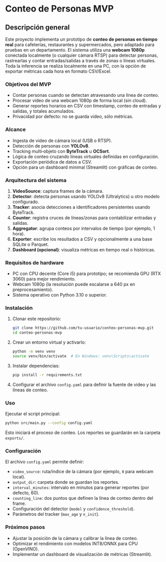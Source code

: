 # Conteo de Personas MVP

## Descripción general

Este proyecto implementa un prototipo de **conteo de personas en tiempo real** para cafeterías, restaurantes y supermercados, pero adaptado para pruebas en un departamento. El sistema utiliza una **webcam 1080p** conectada localmente (o cualquier cámara RTSP) para detectar personas, rastrearlas y contar entradas/salidas a través de zonas o líneas virtuales. Toda la inferencia se realiza localmente en una PC, con la opción de exportar métricas cada hora en formato CSV/Excel.

### Objetivos del MVP

* Contar personas cuando se detectan atravesando una línea de conteo.
* Procesar video de una webcam 1080p de forma local (sin cloud).
* Generar reportes horarios en CSV con timestamp, conteo de entradas y salidas, y totales acumulados.
* Privacidad por defecto: no se guarda video, sólo métricas.

### Alcance

* Ingesta de video de cámara local (USB o RTSP).
* Detección de personas con **YOLOv8**.
* Tracking multi‑objeto con **ByteTrack** u **OCSort**.
* Lógica de conteo cruzando líneas virtuales definidas en configuración.
* Exportación periódica de datos a CSV.
* Opción para un dashboard minimal (Streamlit) con gráficas de conteo.

### Arquitectura del sistema

1. **VideoSource**: captura frames de la cámara.
2. **Detector**: detecta personas usando YOLOv8 (Ultralytics) u otro modelo configurado.
3. **Tracker**: asocia detecciones a identificadores persistentes usando ByteTrack.
4. **Counter**: registra cruces de líneas/zonas para contabilizar entradas y salidas.
5. **Aggregator**: agrupa conteos por intervalos de tiempo (por ejemplo, 1 hora).
6. **Exporter**: escribe los resultados a CSV y opcionalmente a una base SQLite o Parquet.
7. **Dashboard (opcional)**: visualiza métricas en tiempo real o históricas.

### Requisitos de hardware

* PC con CPU decente (Core i5) para prototipo; se recomienda GPU (RTX 3060) para mejor rendimiento.
* Webcam 1080p (la resolución puede escalarse a 640 px en preprocesamiento).
* Sistema operativo con Python 3.10 o superior.

### Instalación

1. Clonar este repositorio:

   ```bash
   git clone https://github.com/tu‑usuario/conteo-personas-mvp.git
   cd conteo-personas-mvp
   ```

2. Crear un entorno virtual y activarlo:

   ```bash
   python -m venv venv
   source venv/bin/activate  # En Windows: venv\Scripts\activate
   ```

3. Instalar dependencias:

   ```bash
   pip install -r requirements.txt
   ```

4. Configurar el archivo `config.yaml` para definir la fuente de video y las líneas de conteo.

### Uso

Ejecutar el script principal:

```bash
python src/main.py --config config.yaml
```

Esto iniciará el proceso de conteo. Los reportes se guardarán en la carpeta `exports/`.

### Configuración

El archivo `config.yaml` permite definir:

* `video_source`: ruta/índice de la cámara (por ejemplo, `0` para webcam local).
* `output_dir`: carpeta donde se guardan los reportes.
* `interval_minutes`: intervalo en minutos para generar reportes (por defecto, 60).
* `counting_line`: dos puntos que definen la línea de conteo dentro del frame.
* Configuración del detector (`model` y `confidence_threshold`).
* Parámetros del tracker (`max_age` y `n_init`).

### Próximos pasos

* Ajustar la posición de la cámara y calibrar la línea de conteo.
* Optimizar el rendimiento con modelos INT8/ONNX para CPU (OpenVINO).
* Implementar un dashboard de visualización de métricas (Streamlit).
